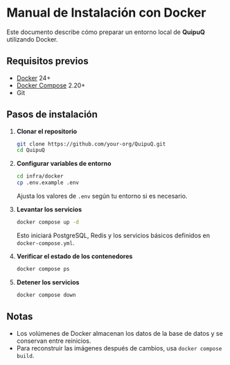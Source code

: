 # Manual de Instalación con Docker

Este documento describe cómo preparar un entorno local de **QuipuQ** utilizando Docker.

## Requisitos previos

- [Docker](https://docs.docker.com/get-docker/) 24+
- [Docker Compose](https://docs.docker.com/compose/install/) 2.20+
- Git

## Pasos de instalación

1. **Clonar el repositorio**
   ```bash
   git clone https://github.com/your-org/QuipuQ.git
   cd QuipuQ
   ```

2. **Configurar variables de entorno**
   ```bash
   cd infra/docker
   cp .env.example .env
   ```
   Ajusta los valores de `.env` según tu entorno si es necesario.

3. **Levantar los servicios**
   ```bash
   docker compose up -d
   ```
   Esto iniciará PostgreSQL, Redis y los servicios básicos definidos en `docker-compose.yml`.

4. **Verificar el estado de los contenedores**
   ```bash
   docker compose ps
   ```

5. **Detener los servicios**
   ```bash
   docker compose down
   ```

## Notas

- Los volúmenes de Docker almacenan los datos de la base de datos y se conservan entre reinicios.
- Para reconstruir las imágenes después de cambios, usa `docker compose build`.

